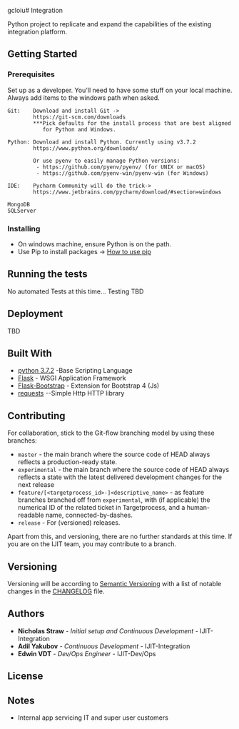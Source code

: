 gcloiu# Integration 

Python project to replicate and expand the capabilities of the existing integration platform.


## Getting Started



### Prerequisites

Set up as a developer.  You'll need to have some stuff on your local machine.  
Always add items to the windows path when asked.

```
Git:    Download and install Git ->
        https://git-scm.com/downloads
        ***Pick defaults for the install process that are best aligned 
           for Python and Windows.
           
Python: Download and install Python. Currently using v3.7.2
        https://www.python.org/downloads/
        
        Or use pyenv to easily manage Python versions:
         - https://github.com/pyenv/pyenv/ (for UNIX or macOS)
         - https://github.com/pyenv-win/pyenv-win (for Windows)
        
IDE:    Pycharm Community will do the trick-> 
        https://www.jetbrains.com/pycharm/download/#section=windows   

MongoDB  
SQLServer
```

### Installing

* On windows machine, ensure Python is on the path.  
* Use Pip to install packages -> [How to use pip](https://packaging.python.org/tutorials/installing-packages/) 
    


## Running the tests

No automated Tests at this time... Testing TBD

## Deployment
TBD

## Built With
* [python 3.7.2](https://www.python.org/downloads/) -Base Scripting Language
* [Flask](https://flask.palletsprojects.com/en/1.0.x/quickstart/) - WSGI Application Framework
* [Flask-Bootstrap]( https://pythonhosted.org/Flask-Bootstrap/) - Extension for Bootstrap 4 (Js)
* [requests](http://docs.python-requests.org/en/master/user/install/) --Simple Http HTTP library

## Contributing

For collaboration, stick to the Git-flow branching model by using these branches:

* `master` - the main branch where the source code of HEAD always reflects a production-ready state.
* `experimental` - the main branch where the source code of HEAD always reflects a state with the latest delivered
  development changes for the next release
* `feature/[<targetprocess_id>-]<descriptive_name>` - as feature branches branched off from `experimental`, with
  (if applicable) the numerical ID of the related ticket in Targetprocess, and a human-readable name,
  connected-by-dashes.
* `release` - For (versioned) releases.

Apart from this, and versioning, there are no further standards at this time. If you are on the IJIT team, you may
contribute to a branch.


## Versioning

Versioning will be according to [Semantic Versioning](https://semver.org/spec/v2.0.0.html)
with a list of notable changes in the [CHANGELOG](CHANGELOG.md) file.


## Authors

* **Nicholas Straw** - *Initial setup and Continuous Development* - IJIT-Integration
* **Adil Yakubov** - *Continuous Development* - IJIT-Integration
* **Edwin VDT** - *Dev/Ops Engineer* - IJIT-Dev/Ops

## License


## Notes

* Internal app servicing IT and super user customers

